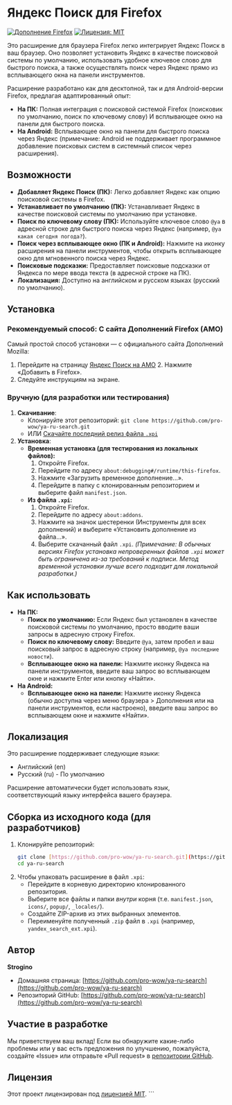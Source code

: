# Яндекс Поиск для Firefox

[![Дополнение Firefox](https://img.shields.io/badge/Дополнение_Firefox-Загрузить_с_AMO-orange?style=for-the-badge&logo=firefox-browser)](https://addons.mozilla.org/ru/firefox/addon/YandexSearchEngineExtension-strogino) [![Лицензия: MIT](https://img.shields.io/badge/Лицензия-MIT-yellow.svg?style=for-the-badge)](https://opensource.org/licenses/MIT) 

Это расширение для браузера Firefox легко интегрирует Яндекс Поиск в ваш браузер. Оно позволяет установить Яндекс в качестве поисковой системы по умолчанию, использовать удобное ключевое слово для быстрого поиска, а также осуществлять поиск через Яндекс прямо из всплывающего окна на панели инструментов.

Расширение разработано как для десктопной, так и для Android-версии Firefox, предлагая адаптированный опыт:
* **На ПК:** Полная интеграция с поисковой системой Firefox (поисковик по умолчанию, поиск по ключевому слову) И всплывающее окно на панели для быстрого поиска.
* **На Android:** Всплывающее окно на панели для быстрого поиска через Яндекс (примечание: Android не поддерживает программное добавление поисковых систем в системный список через расширения).

## Возможности

* **Добавляет Яндекс Поиск (ПК):** Легко добавляет Яндекс как опцию поисковой системы в Firefox.
* **Устанавливает по умолчанию (ПК):** Устанавливает Яндекс в качестве поисковой системы по умолчанию при установке.
* **Поиск по ключевому слову (ПК):** Используйте ключевое слово `@ya` в адресной строке для быстрого поиска через Яндекс (например, `@ya какая сегодня погода?`).
* **Поиск через всплывающее окно (ПК и Android):** Нажмите на иконку расширения на панели инструментов, чтобы открыть всплывающее окно для мгновенного поиска через Яндекс.
* **Поисковые подсказки:** Предоставляет поисковые подсказки от Яндекса по мере ввода текста (в адресной строке на ПК).
* **Локализация:** Доступно на английском и русском языках (русский по умолчанию).

## Установка

### Рекомендуемый способ: С сайта Дополнений Firefox (AMO)

Самый простой способ установки — с официального сайта Дополнений Mozilla:

1.  Перейдите на страницу [Яндекс Поиск на AMO](https://addons.mozilla.org/ru/firefox/addon/YandexSearchEngineExtension-strogino) 2.  Нажмите «Добавить в Firefox».
3.  Следуйте инструкциям на экране.

### Вручную (для разработки или тестирования)

1.  **Скачивание**:
    * Клонируйте этот репозиторий: `git clone https://github.com/pro-wow/ya-ru-search.git`
    * ИЛИ [Скачайте последний релиз файла `.xpi`](https://github.com/pro-wow/ya-ru-search/releases)
2.  **Установка**:
    * **Временная установка (для тестирования из локальных файлов):**
        1.  Откройте Firefox.
        2.  Перейдите по адресу `about:debugging#/runtime/this-firefox`.
        3.  Нажмите «Загрузить временное дополнение...».
        4.  Перейдите в папку с клонированным репозиторием и выберите файл `manifest.json`.
    * **Из файла `.xpi`:**
        1.  Откройте Firefox.
        2.  Перейдите по адресу `about:addons`.
        3.  Нажмите на значок шестеренки (Инструменты для всех дополнений) и выберите «Установить дополнение из файла...».
        4.  Выберите скачанный файл `.xpi`.
        *(Примечание: В обычных версиях Firefox установка непроверенных файлов `.xpi` может быть ограничена из-за требований к подписи. Метод временной установки лучше всего подходит для локальной разработки.)*

## Как использовать

* **На ПК:**
    * **Поиск по умолчанию:** Если Яндекс был установлен в качестве поисковой системы по умолчанию, просто вводите ваши запросы в адресную строку Firefox.
    * **Поиск по ключевому слову:** Введите `@ya`, затем пробел и ваш поисковый запрос в адресную строку (например, `@ya последние новости`).
    * **Всплывающее окно на панели:** Нажмите иконку Яндекса на панели инструментов, введите ваш запрос во всплывающем окне и нажмите Enter или кнопку «Найти».
* **На Android:**
    * **Всплывающее окно на панели:** Нажмите иконку Яндекса (обычно доступна через меню браузера > Дополнения или на панели инструментов, если настроено), введите ваш запрос во всплывающем окне и нажмите «Найти».

## Локализация

Это расширение поддерживает следующие языки:

* Английский (en)
* Русский (ru) - По умолчанию

Расширение автоматически будет использовать язык, соответствующий языку интерфейса вашего браузера.

## Сборка из исходного кода (для разработчиков)

1.  Клонируйте репозиторий:
    ```bash
    git clone [https://github.com/pro-wow/ya-ru-search.git](https://github.com/pro-wow/ya-ru-search.git)
    cd ya-ru-search
    ```
2.  Чтобы упаковать расширение в файл `.xpi`:
    * Перейдите в корневую директорию клонированного репозитория.
    * Выберите все файлы и папки *внутри* корня (т.е. `manifest.json`, `icons/`, `popup/`, `_locales/`).
    * Создайте ZIP-архив из этих выбранных элементов.
    * Переименуйте полученный `.zip` файл в `.xpi` (например, `yandex_search_ext.xpi`).

## Автор

**Strogino**
* Домашняя страница: [https://github.com/pro-wow/ya-ru-search](https://github.com/pro-wow/ya-ru-search)
* Репозиторий GitHub: [https://github.com/pro-wow/ya-ru-search](https://github.com/pro-wow/ya-ru-search)

## Участие в разработке

Мы приветствуем ваш вклад! Если вы обнаружите какие-либо проблемы или у вас есть предложения по улучшению, пожалуйста, создайте «Issue» или отправьте «Pull request» в [репозитории GitHub](https://github.com/pro-wow/ya-ru-search).

## Лицензия

Этот проект лицензирован под [лицензией MIT](LICENSE.md). ```
